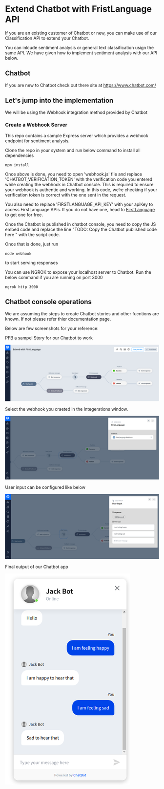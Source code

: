 # Extend Chatbot with FristLanguage API

If you are an existing customer of Chatbot or new, you can make use of our Classification API to extend your Chatbot.

You can inlcude sentiment analysis or general text classification usign the same API. We have given how to implement sentiment analysis with our API below.

## Chatbot
If you are new to Chatbot check out there site at https://www.chatbot.com/

## Let's jump into the implementation

We will be using the Webhook integration method provided by Chatbot

### Create a Webhook Server
This repo contains a sample Express server which provides a webhook endpoint for sentiment analysis.

Clone the repo in your system and run below command to install all dependencies

```
npm install
```

Once above is done, you need to open 'webhook.js' file and replace 'CHATBOT_VERIFICATION_TOKEN' with the verification code you entered while creating the webhook in Chatbot console.
This is required to ensure your webhook is authentic and working. In this code, we’re checking if your verification token is correct with the one sent in the request. 

You also need to replace 'FIRSTLANGUAGE_API_KEY' with your apiKey to access FirstLanguage APIs. If you do not have one, head to [FirstLanguage](https://www.firstlanguage.in)  to get one for free.

Once the Chatbot is published in chatbot console, you need to copy the JS embed code and replace the line 
"TODO: Copy the Chatbot published code here \" with the script code.

Once that is done, just run 

```
node webhook
```

to start serving responses

You can use NGROK to expose your localhost server to Chatbot. Run the below command if you are running on port 3000

```
ngrok http 3000

```

## Chatbot console operations

We are assuming the steps to create Chatbot stories and other fucntions are known. If not please refer thier documentation page. 

Below are few screenshots for your reference:

PFB a sampel Story for our Chatbot to work

![Story](/images/chatbot2.png)

Select the webhook you craeted in the Integerations window.

![Webhook](/images/chatbot3.png)

User input can be configured like below

![User Input](/images/chatbot4.png)

Final output of our Chatbot app

![Chatbot](/images/chatbot1.png)
